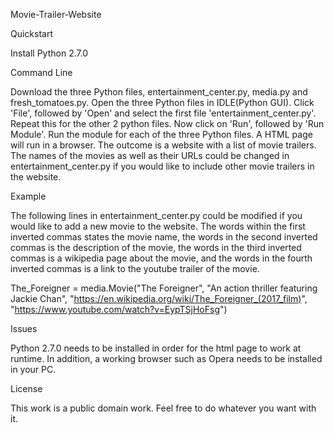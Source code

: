 Movie-Trailer-Website

Quickstart

Install Python 2.7.0

Command Line

Download the three Python files, entertainment_center.py, media.py and fresh_tomatoes.py.
Open the three Python files in IDLE(Python GUI). Click 'File', followed by 'Open' and select the first file 'entertainment_center.py'. Repeat this for the other 2 python files.
Now click on 'Run', followed by 'Run Module'. Run the module for each of the three Python files. A HTML page will run in a browser. The outcome is a website with a list of movie trailers.
The names of the movies as well as their URLs could be changed in entertainment_center.py if you would like to include other movie trailers in the website.

Example

The following lines in entertainment_center.py could be modified if you would like to add a new movie to the website. The words within the first inverted commas states the movie name, the words in the second inverted commas is the description of the movie, the words in the third inverted commas is a wikipedia page about the movie, and the words in the fourth inverted commas is a link to the youtube trailer of the movie.

The_Foreigner = media.Movie("The Foreigner",
                     "An action thriller featuring Jackie Chan",
                     "https://en.wikipedia.org/wiki/The_Foreigner_(2017_film)",
                     "https://www.youtube.com/watch?v=EypTSjHoFsg")

Issues

Python 2.7.0 needs to be installed in order for the html page to work at runtime. In addition, a working browser such as Opera needs to be installed in your PC. 

License

This work is a public domain work. Feel free to do whatever you want with it.
